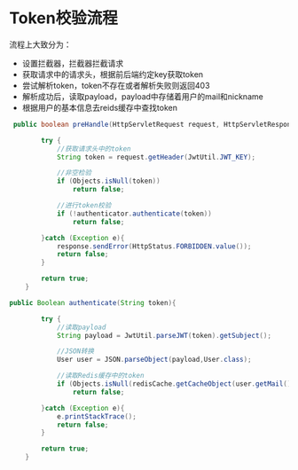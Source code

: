 # Token校验流程

流程上大致分为：

- 设置拦截器，拦截器拦截请求
- 获取请求中的请求头，根据前后端约定key获取token
- 尝试解析token，token不存在或者解析失败则返回403
- 解析成功后，读取payload，payload中存储着用户的mail和nickname
- 根据用户的基本信息去reids缓存中查找token

```java
 public boolean preHandle(HttpServletRequest request, HttpServletResponse response, Object handler) throws IOException {

        try {
            //获取请求头中的token
            String token = request.getHeader(JwtUtil.JWT_KEY);

            //非空检验
            if (Objects.isNull(token))
                return false;

            //进行token校验
            if (!authenticator.authenticate(token))
                return false;

        }catch (Exception e){
            response.sendError(HttpStatus.FORBIDDEN.value());
            return false;
        }

        return true;
    }
```

```java
public Boolean authenticate(String token){

        try {
            //读取payload
            String payload = JwtUtil.parseJWT(token).getSubject();

            //JSON转换
            User user = JSON.parseObject(payload,User.class);

            //读取Redis缓存中的token
            if (Objects.isNull(redisCache.getCacheObject(user.getMail())))
                return false;

        }catch (Exception e){
            e.printStackTrace();
            return false;
        }

        return true;
    }
```

